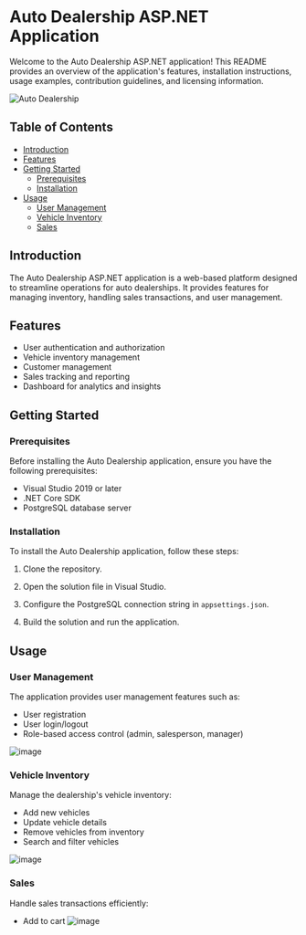 # Auto Dealership ASP.NET Application

Welcome to the Auto Dealership ASP.NET application! This README provides an overview of the application's features, installation instructions, usage examples, contribution guidelines, and licensing information.

![Auto Dealership](https://example.com/auto-dealership.png)

## Table of Contents

- [Introduction](#introduction)
- [Features](#features)
- [Getting Started](#getting-started)
  - [Prerequisites](#prerequisites)
  - [Installation](#installation)
- [Usage](#usage)
  - [User Management](#user-management)
  - [Vehicle Inventory](#vehicle-inventory)
  - [Sales](#sales)

## Introduction

The Auto Dealership ASP.NET application is a web-based platform designed to streamline operations for auto dealerships. It provides features for managing inventory, handling sales transactions, and user management.

## Features

- User authentication and authorization
- Vehicle inventory management
- Customer management
- Sales tracking and reporting
- Dashboard for analytics and insights

## Getting Started

### Prerequisites

Before installing the Auto Dealership application, ensure you have the following prerequisites:

- Visual Studio 2019 or later
- .NET Core SDK
- PostgreSQL database server

### Installation

To install the Auto Dealership application, follow these steps:

1. Clone the repository.
   
2. Open the solution file in Visual Studio.

3. Configure the PostgreSQL connection string in `appsettings.json`.

4. Build the solution and run the application.

## Usage

### User Management

The application provides user management features such as:

- User registration
- User login/logout
- Role-based access control (admin, salesperson, manager)

![image](https://github.com/Lizzgle/Car-dealership/assets/92185534/ffed5693-03ba-471e-865b-0060400c32e7)


### Vehicle Inventory

Manage the dealership's vehicle inventory:

- Add new vehicles
- Update vehicle details
- Remove vehicles from inventory
- Search and filter vehicles

![image](https://github.com/Lizzgle/Car-dealership/assets/92185534/1c72550b-7ab0-4162-9d04-080a10c6200e)

### Sales

Handle sales transactions efficiently:

- Add to cart
![image](https://github.com/Lizzgle/Car-dealership/assets/92185534/ff2006fe-0fc2-4ca2-9d69-125094631f86)
